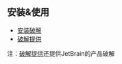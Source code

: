 ## 安装&使用
* [安装破解](https://www.qinjj.tech/2019/01/04/confluence%20install/)
* [破解提供](https://zhile.io/2018/12/20/atlassian-license-crack.html)

注：[破解提供](https://zhile.io/2018/12/20/atlassian-license-crack.html)还提供JetBrain的产品破解